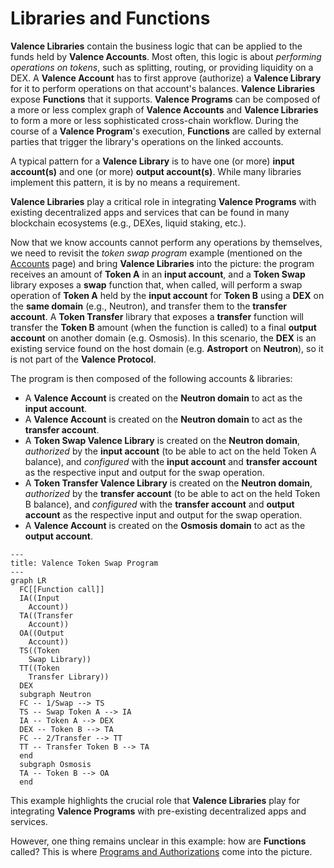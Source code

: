 # Libraries and Functions

**Valence Libraries** contain the business logic that can be applied to the funds held by **Valence Accounts**. Most often, this logic is about _performing operations on tokens_, such as splitting, routing, or providing liquidity on a DEX. A **Valence Account** has to first approve (authorize) a **Valence Library** for it to perform operations on that account's balances. **Valence Libraries** expose **Functions** that it supports. **Valence Programs** can be composed of a more or less complex graph of **Valence Accounts** and **Valence Libraries** to form a more or less sophisticated cross-chain workflow. During the course of a **Valence Program**'s execution, **Functions** are called by external parties that trigger the library's operations on the linked accounts.

A typical pattern for a **Valence Library** is to have one (or more) **input account(s)** and one (or more) **output account(s)**. While many libraries implement this pattern, it is by no means a requirement.

**Valence Libraries** play a critical role in integrating **Valence Programs** with existing decentralized apps and services that can be found in many blockchain ecosystems (e.g., DEXes, liquid staking, etc.).

Now that we know accounts cannot perform any operations by themselves, we need to revisit the _token swap program_ example (mentioned on the [Accounts](./accounts.md) page) and bring **Valence Libraries** into the picture: the program receives an amount of **Token A** in an **input account**, and a **Token Swap** library exposes a **swap** function that, when called, will perform a swap operation of **Token A** held by the **input account** for **Token B** using a **DEX** on the **same domain** (e.g., Neutron), and transfer them to the **transfer account**. A **Token Transfer** library that exposes a **transfer** function will transfer the **Token B** amount (when the function is called) to a final **output account** on another domain (e.g. Osmosis). In this scenario, the **DEX** is an existing service found on the host domain (e.g. **Astroport** on **Neutron**), so it is not part of the **Valence Protocol**.

The program is then composed of the following accounts & libraries:
- A **Valence Account** is created on the **Neutron domain** to act as the **input account**.
- A **Valence Account** is created on the **Neutron domain** to act as the **transfer account**.
- A **Token Swap Valence Library** is created on the **Neutron domain**, _authorized_ by the **input account** (to be able to act on the held Token A balance), and _configured_ with the **input account** and **transfer account** as the respective input and output for the swap operation.
- A **Token Transfer Valence Library** is created on the **Neutron domain**, _authorized_ by the **transfer account** (to be able to act on the held Token B balance), and _configured_ with the **transfer account** and **output account** as the respective input and output for the swap operation.
- A **Valence Account** is created on the **Osmosis domain** to act as the **output account**.

```mermaid
---
title: Valence Token Swap Program
---
graph LR
  FC[[Function call]]
  IA((Input
	Account))
  TA((Transfer
	Account))
  OA((Output
	Account))
  TS((Token
  	Swap Library))
  TT((Token
  	Transfer Library))
  DEX
  subgraph Neutron
  FC -- 1/Swap --> TS
  TS -- Swap Token A --> IA
  IA -- Token A --> DEX
  DEX -- Token B --> TA
  FC -- 2/Transfer --> TT
  TT -- Transfer Token B --> TA
  end
  subgraph Osmosis
  TA -- Token B --> OA
  end
```

This example highlights the crucial role that **Valence Libraries** play for integrating **Valence Programs** with pre-existing decentralized apps and services.

However, one thing remains unclear in this example: how are **Functions** called? This is where [Programs and Authorizations](./programs_and_authorizations.md) come into the picture. 
